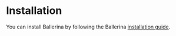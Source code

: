 # Installation

You can install Ballerina by following the Ballerina [installation guide][install].

[install]: https://ballerina.io/learn/install-ballerina/set-up-ballerina/
